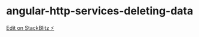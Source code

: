 # angular-http-services-deleting-data

[Edit on StackBlitz ⚡️](https://stackblitz.com/edit/angular-http-services-deleting-data)